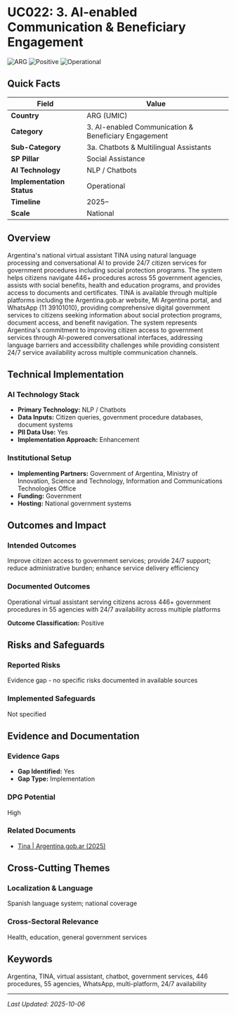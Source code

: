 # UC022: 3. AI-enabled Communication & Beneficiary Engagement

![ARG](https://img.shields.io/badge/ARG-green) ![Positive](https://img.shields.io/badge/Positive-blue) ![Operational](https://img.shields.io/badge/Operational-orange)

## Quick Facts

| Field | Value |
|-------|-------|
| **Country** | ARG (UMIC) |
| **Category** | 3. AI-enabled Communication & Beneficiary Engagement |
| **Sub-Category** | 3a. Chatbots & Multilingual Assistants |
| **SP Pillar** | Social Assistance |
| **AI Technology** | NLP / Chatbots |
| **Implementation Status** | Operational |
| **Timeline** | 2025– |
| **Scale** | National |

## Overview

Argentina's national virtual assistant TINA using natural language processing and conversational AI to provide 24/7 citizen services for government procedures including social protection programs. The system helps citizens navigate 446+ procedures across 55 government agencies, assists with social benefits, health and education programs, and provides access to documents and certificates. TINA is available through multiple platforms including the Argentina.gob.ar website, Mi Argentina portal, and WhatsApp (11 39101010), providing comprehensive digital government services to citizens seeking information about social protection programs, document access, and benefit navigation. The system represents Argentina's commitment to improving citizen access to government services through AI-powered conversational interfaces, addressing language barriers and accessibility challenges while providing consistent 24/7 service availability across multiple communication channels.

## Technical Implementation

### AI Technology Stack
- **Primary Technology:** NLP / Chatbots
- **Data Inputs:** Citizen queries, government procedure databases, document systems
- **PII Data Use:** Yes
- **Implementation Approach:** Enhancement

### Institutional Setup
- **Implementing Partners:** Government of Argentina, Ministry of Innovation, Science and Technology, Information and Communications Technologies Office
- **Funding:** Government
- **Hosting:** National government systems

## Outcomes and Impact

### Intended Outcomes
Improve citizen access to government services; provide 24/7 support; reduce administrative burden; enhance service delivery efficiency

### Documented Outcomes
Operational virtual assistant serving citizens across 446+ government procedures in 55 agencies with 24/7 availability across multiple platforms

**Outcome Classification:** Positive

## Risks and Safeguards

### Reported Risks
Evidence gap - no specific risks documented in available sources

### Implemented Safeguards
Not specified

## Evidence and Documentation

### Evidence Gaps
- **Gap Identified:** Yes
- **Gap Type:** Implementation

### DPG Potential
High


### Related Documents

- [Tina \| Argentina.gob.ar (2025)](../../documents/D018.md)

## Cross-Cutting Themes

### Localization & Language
Spanish language system; national coverage

### Cross-Sectoral Relevance
Health, education, general government services


## Keywords
Argentina, TINA, virtual assistant, chatbot, government services, 446 procedures, 55 agencies, WhatsApp, multi-platform, 24/7 availability

---
*Last Updated: 2025-10-06*
